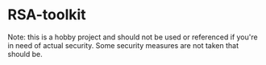 RSA-toolkit
===========

Note: this is a hobby project and should not be used or referenced if you're in need of actual security. Some security measures are not taken that should be.
